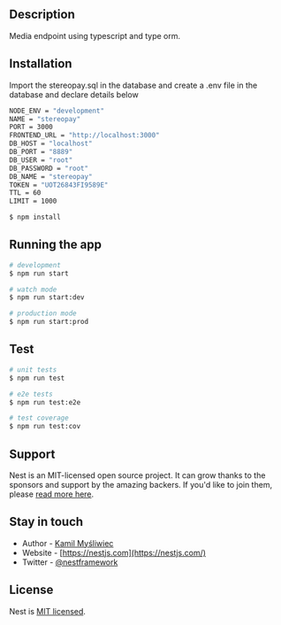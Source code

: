 
## Description

Media endpoint using typescript and type orm.

## Installation

Import the stereopay.sql  in the database and create a .env file in the database and declare details below

```bash
NODE_ENV = "development"
NAME = "stereopay"
PORT = 3000
FRONTEND_URL = "http://localhost:3000"
DB_HOST = "localhost"
DB_PORT = "8889"
DB_USER = "root"
DB_PASSWORD = "root"
DB_NAME = "stereopay"
TOKEN = "UOT26843FI9589E"
TTL = 60
LIMIT = 1000
```

```bash
$ npm install
```

## Running the app

```bash
# development
$ npm run start

# watch mode
$ npm run start:dev

# production mode
$ npm run start:prod
```

## Test

```bash
# unit tests
$ npm run test

# e2e tests
$ npm run test:e2e

# test coverage
$ npm run test:cov
```

## Support

Nest is an MIT-licensed open source project. It can grow thanks to the sponsors and support by the amazing backers. If you'd like to join them, please [read more here](https://docs.nestjs.com/support).

## Stay in touch

- Author - [Kamil Myśliwiec](https://kamilmysliwiec.com)
- Website - [https://nestjs.com](https://nestjs.com/)
- Twitter - [@nestframework](https://twitter.com/nestframework)

## License

Nest is [MIT licensed](LICENSE).

